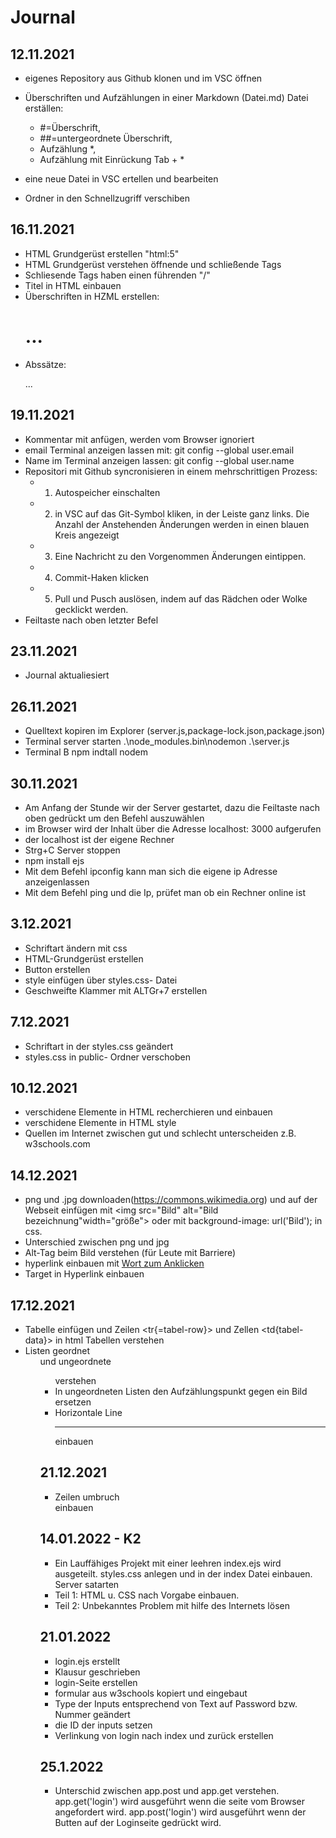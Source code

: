 # Journal 

## 12.11.2021
* eigenes Repository aus Github klonen und im VSC öffnen

* Überschriften und Aufzählungen in einer Markdown (Datei.md) Datei erställen:
    * #=Überschrift,
    * ##=untergeordnete Überschrift,
    * Aufzählung *,
    * Aufzählung mit Einrückung Tab + *

* eine neue Datei in VSC ertellen und bearbeiten 

* Ordner in den Schnellzugriff verschiben
## 16.11.2021
* HTML Grundgerüst erstellen "html:5"
* HTML Grundgerüst verstehen öffnende und schließende Tags 
* Schliesende Tags haben einen führenden "/"
* Titel in HTML einbauen 
* Überschriften in HZML erstellen: <h1>...</h1>
* Abssätze: <p>...</p> 

## 19.11.2021
* Kommentar mit <!--Text--> anfügen, werden vom Browser ignoriert 
* email Terminal anzeigen lassen mit: git config --global user.email     
* Name im Terminal anzeigen lassen: git config --global user.name
* Repositori mit Github syncronisieren in einem mehrschrittigen Prozess:
    * 1. Autospeicher einschalten 
    * 2. in VSC auf das Git-Symbol kliken, in der Leiste ganz links. Die Anzahl der Anstehenden Änderungen werden in einen blauen Kreis angezeigt 
    * 3. Eine Nachricht zu den Vorgenommen Änderungen eintippen.
    * 4. Commit-Haken klicken 
    * 5. Pull und Pusch auslösen, indem auf das Rädchen oder Wolke gecklickt werden.
* Feiltaste nach oben letzter Befel   

## 23.11.2021
* Journal aktualiesiert 

## 26.11.2021
 * Quelltext kopiren im Explorer (server.js,package-lock.json,package.json)
 * Terminal server starten .\node_modules\.bin\nodemon .\server.js
 * Terminal B npm indtall nodem 

## 30.11.2021
 * Am Anfang der Stunde wir der Server gestartet, dazu die Feiltaste nach oben gedrückt um den Befehl auszuwählen 
 * im Browser wird der Inhalt über die Adresse localhost: 3000 aufgerufen 
 * der localhost ist der eigene Rechner 
 * Strg+C Server stoppen 
 * npm install ejs 
 * Mit dem Befehl ipconfig kann man sich die eigene ip Adresse anzeigenlassen
 * Mit dem Befehl ping und die Ip, prüfet man ob ein Rechner online ist

## 3.12.2021
* Schriftart ändern mit css
* HTML-Grundgerüst erstellen
* Button erstellen 
* style einfügen über styles.css- Datei
* Geschweifte Klammer mit ALTGr+7 erstellen 

## 7.12.2021
* Schriftart in der styles.css geändert 
* styles.css in public- Ordner verschoben

## 10.12.2021
* verschidene Elemente in HTML recherchieren und einbauen 
* verschidene Elemente in HTML style
* Quellen im Internet zwischen gut und schlecht unterscheiden z.B. w3schools.com

## 14.12.2021
* png und .jpg downloaden(https://commons.wikimedia.org) und auf der Webseit einfügen mit <img src="Bild" alt="Bild bezeichnung"width="größe"> oder mit background-image: url('Bild'); in css. 
* Unterschied zwischen png und jpg
* Alt-Tag beim Bild verstehen (für Leute mit Barriere) 
* hyperlink einbauen mit <a href="Link">Wort zum Anklicken</a> 
* Target in Hyperlink einbauen

## 17.12.2021
* Tabelle einfügen und Zeilen <tr{=tabel-row}> und Zellen <td{tabel-data}> in html Tabellen verstehen 
* Listen geordnet <ol> und ungeordnete <ul> verstehen
* In ungeordneten Listen den Aufzählungspunkt gegen ein Bild ersetzen 
* Horizontale Line <hr> einbauen 

## 21.12.2021
* Zeilen umbruch <br> einbauen 

## 14.01.2022 - K2
* Ein Lauffähiges Projekt mit einer leehren index.ejs wird ausgeteilt. styles.css anlegen und in der index Datei einbauen.
Server satarten 
* Teil 1: HTML u. CSS nach Vorgabe einbauen. 
* Teil 2: Unbekanntes Problem mit hilfe des Internets lösen 

## 21.01.2022
* login.ejs erstellt 
* Klausur geschrieben 
* login-Seite erstellen 
* formular aus w3schools kopiert und eingebaut
* Type der Inputs entsprechend von Text auf Password bzw. Nummer geändert 
* die ID der inputs setzen 
* Verlinkung von login nach index und zurück erstellen 

## 25.1.2022
* Unterschid zwischen app.post und app.get verstehen. app.get('login') wird ausgeführt wenn die seite vom Browser angefordert wird. app.post('login') wird ausgeführt wenn der Butten auf der Loginseite gedrückt wird. 



 




